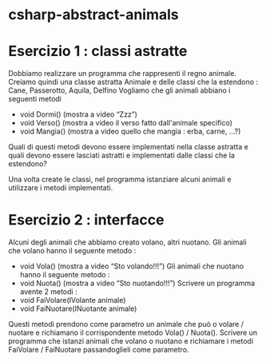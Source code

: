 # csharp-abstract-animals

# **Esercizio 1 : classi astratte**
Dobbiamo realizzare un programma che rappresenti il regno animale.
Creiamo quindi una classe astratta Animale e delle classi che la estendono : Cane, Passerotto, Aquila, Delfino
Vogliamo che gli animali abbiano i seguenti metodi
- void Dormi() (mostra a video “Zzz”)
- void Verso() (mostra a video il verso fatto dall'animale specifico)
- void Mangia() (mostra a video quello che mangia : erba, carne, ...?)

Quali di questi metodi devono essere implementati nella classe astratta e quali devono essere lasciati astratti e implementati dalle classi che la estendono?

Una volta create le classi, nel programma istanziare alcuni animali e utilizzare i metodi implementati.
# **Esercizio 2 : interfacce**
Alcuni degli animali che abbiamo creato volano, altri nuotano.
Gli animali che volano hanno il seguente metodo :
- void Vola() (mostra a video “Sto volando!!!”)
Gli animali che nuotano hanno il seguente metodo :
- void Nuota() (mostra a video “Sto nuotando!!!”)
Scrivere un programma avente 2 metodi :
- void FaiVolare(IVolante animale)
- void FaiNuotare(INuotante animale)

Questi metodi prendono come parametro un animale che può o volare / nuotare e richiamano il corrispondente metodo Vola() / Nuota().
Scrivere un programma che istanzi animali che volano o nuotano e richiamare i metodi FaiVolare / FaiNuotare passandoglieli come parametro.
